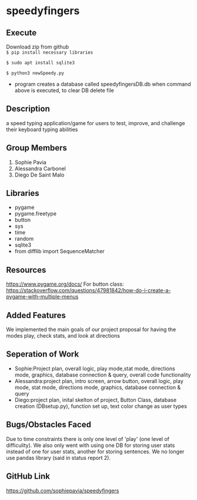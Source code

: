 # speedyfingers

## Execute
Download zip from github  
`$ pip install necessary libraries`

`$ sudo apt install sqlite3`

`$ python3 newSpeedy.py`

- program creates a database called speedyfingersDB.db when command above is executed, to clear DB delete file


## Description
a speed typing application/game for users to test, improve, and challenge their keyboard typing abilities 

## Group Members
1. Sophie Pavia
2. Alessandra Carbonel
3. Diego De Saint Malo

## Libraries
- pygame
- pygame.freetype
- button
- sys
- time
- random
- sqlite3
- from difflib import SequenceMatcher

## Resources
https://www.pygame.org/docs/
For button class: https://stackoverflow.com/questions/47981842/how-do-i-create-a-pygame-with-multiple-menus
## Added Features 
We implemented the main goals of our project proposal for having the modes play, check stats, and look at directions

## Seperation of Work
- Sophie:Project plan, overall logic, play mode,stat mode, directions mode, graphics, database connection & query, overall code functionality
- Alessandra:project plan, intro screen, arrow button, overall logic, play mode, stat mode, directions mode, graphics, database connection & query 
- Diego:project plan, inital skelton of project, Button Class, database creation (DBsetup.py), function set up, text color change as user types

## Bugs/Obstacles Faced
Due to time constraints there is only one level of 'play' (one level of difficulity). We also only went with using one DB for storing user stats instead of one for user stats, another for storing sentences. We no longer use pandas library (said in status report 2). 

## GitHub Link
https://github.com/sophiepavia/speedyfingers


